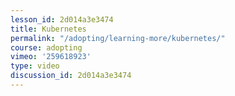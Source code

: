 ```yaml
---
lesson_id: 2d014a3e3474
title: Kubernetes
permalink: "/adopting/learning-more/kubernetes/"
course: adopting
vimeo: '259618923'
type: video
discussion_id: 2d014a3e3474
---
```



